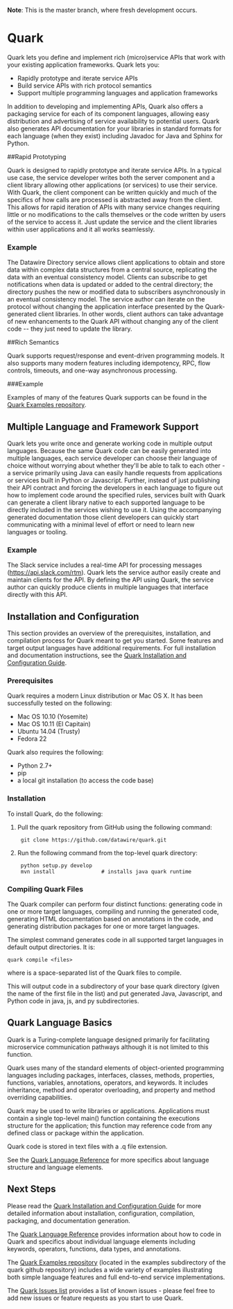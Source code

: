 **Note**: This is the master branch, where fresh development occurs.

# Quark

Quark lets you define and implement rich (micro)service APIs that work with
your existing application frameworks. Quark lets you:

* Rapidly prototype and iterate service APIs
* Build service APIs with rich protocol semantics
* Support multiple programming languages and application frameworks

In addition to developing and implementing APIs, Quark also offers a packaging
service for each of its component languages, allowing easy distribution and
advertising of service availability to potential users. Quark also generates
API documentation for your libraries in standard formats for each language
(when they exist) including Javadoc for Java and Sphinx for Python.

##Rapid Prototyping

Quark is designed to rapidly prototype and iterate service APIs. In a typical
use case, the service developer writes both the server component and a client
library allowing other applications (or services) to use their service. With
Quark, the client component can be written quickly and much of the specifics
of how calls are processed is abstracted away from the client. This allows for
rapid iteration of APIs with many service changes requiring little or no
modifications to the calls themselves or the code written by users of the
service to access it. Just update the service and the client libraries within
user applications and it all works seamlessly.

### Example

The Datawire Directory service allows client applications to obtain and store
data within complex data structures from a central source, replicating the
data with an eventual consistency model. Clients can subscribe to get
notifications when data is updated or added to the central directory; the
directory pushes the new or modified data to subscribers asynchronously in an
eventual consistency model. The service author can iterate on the protocol
without changing the application interface presented by the Quark-generated
client libraries. In other words, client authors can take advantage of new
enhancements to the Quark API without changing any of the client code -- they
just need to update the library.

##Rich Semantics

Quark supports request/response and event-driven programming models. It also
supports many modern features including idempotency, RPC, flow controls,
timeouts, and one-way asynchronous processing.

###Example

Examples of many of the features Quark supports can be found in the
[Quark Examples repository](https://github.com/datawire/quark/tree/master/examples).

## Multiple Language and Framework Support

Quark lets you write once and generate working code in multiple output
languages. Because the same Quark code can be easily generated into multiple
languages, each service developer can choose their language of choice without
worrying about whether they'll be able to talk to each other - a service
primarily using Java can easily handle requests from applications or services
built in Python or Javascript. Further, instead of just publishing their API
contract and forcing the developers in each language to figure out how to
implement code around the specified rules, services built with Quark can
generate a client library native to each supported language to be directly
included in the services wishing to use it. Using the accompanying generated
documentation those client developers can quickly start communicating with a
minimal level of effort or need to learn new languages or tooling.

### Example

The Slack service includes a real-time API for processing messages
(https://api.slack.com/rtm). Quark lets the service author easily create and
maintain clients for the API. By defining the API using Quark, the service
author can quickly produce clients in multiple languages that interface
directly with this API.

## Installation and Configuration

This section provides an overview of the prerequisites, installation, and
compilation process for Quark meant to get you started. Some features and
target output languages have additional requirements. For full installation
and documentation instructions, see the
[Quark Installation and Configuration Guide](http://datawire.github.io/quark/install/index.html).

### Prerequisites

Quark requires a modern Linux distribution or Mac OS X. It has been
successfully tested on the following:

* Mac OS 10.10 (Yosemite)
* Mac OS 10.11 (El Capitain)
* Ubuntu 14.04 (Trusty)
* Fedora 22

Quark also requires the following:

* Python 2.7+
* pip
* a local git installation (to access the code base)

### Installation

To install Quark, do the following:

1. Pull the quark repository from GitHub using the following command:

        git clone https://github.com/datawire/quark.git

2. Run the following command from the top-level quark directory:

        python setup.py develop
        mvn install               # installs java quark runtime

### Compiling Quark Files

The Quark compiler can perform four distinct functions: generating code in one
or more target languages, compiling and running the generated code, generating
HTML documentation based on annotations in the code, and generating
distribution packages for one or more target languages.

The simplest command generates code in all supported target languages in
default output directories. It is:

`quark compile <files>`

where <files> is a space-separated list of the Quark files to compile.

This will output code in a subdirectory of your base quark directory (given
the name of the first file in the <files> list) and put generated Java,
Javascript, and Python code in java, js, and py subdirectories.

## Quark Language Basics

Quark is a Turing-complete language designed primarily for facilitating
microservice communication pathways although it is not limited to this
function.

Quark uses many of the standard elements of object-oriented programming
languages including packages, interfaces, classes, methods, properties,
functions, variables, annotations, operators, and keywords. It includes
inheritance, method and operator overloading, and property and method
overriding capabilities.

Quark may be used to write libraries or applications. Applications must
contain a single top-level main() function containing the executions structure
for the application; this function may reference code from any defined class
or package within the application.

Quark code is stored in text files with a .q file extension.

See the
[Quark Language Reference](http://datawire.github.io/quark/language-reference/index.html)
for more specifics about language structure and language elements.

## Next Steps

Please read the
[Quark Installation and Configuration Guide](http://datawire.github.io/quark/install/index.html)
for more detailed information about installation, configuration, compilation,
packaging, and documentation generation.

The
[Quark Language Reference](http://datawire.github.io/quark/language-reference/index.html)
provides information about how to code in Quark and specifics about individual
language elements including keywords, operators, functions, data types, and
annotations.

The
[Quark Examples repository](https://github.com/datawire/quark/tree/master/examples)
(located in the examples subdirectory of the quark github repository) includes
a wide variety of examples illustrating both simple language features and full
end-to-end service implementations.

The [Quark Issues list](https://github.com/datawire/quark/issues) provides a
list of known issues - please feel free to add new issues or feature requests
as you start to use Quark.
